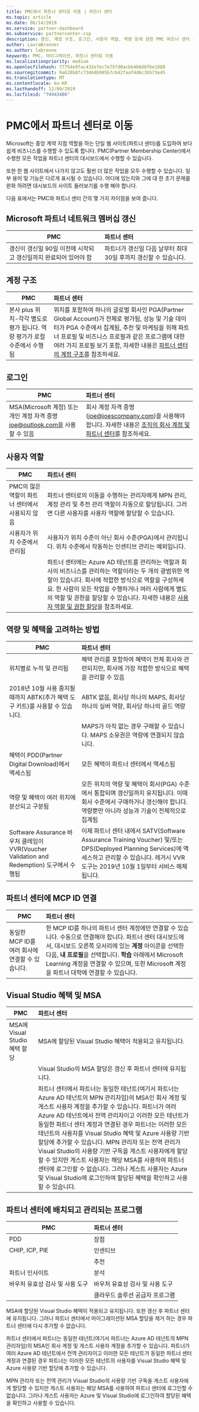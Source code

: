 ```yaml
---
title: PMC에서 파트너 센터로 이동 | 파트너 센터
ms.topic: article
ms.date: 06/14/2019
ms.service: partner-dashboard
ms.subservice: partnercenter-csp
description: 갱신, 계정 구조, 로그인, 사용자 역할, 역량 등에 관한 PMC 파트너 센터 간의 차이점과 유사성을 이해 합니다.
author: LauraBrenner
ms.author: labrenne
keywords: PMC, 마이그레이션, 파트너 센터로 이동
ms.localizationpriority: medium
ms.openlocfilehash: 77754e9fac432e7ec7e75fd0acbb4b6d8fbe1088
ms.sourcegitcommit: 9a628b8fc73d4db995b7cb42faaf4d6c3b573e45
ms.translationtype: MT
ms.contentlocale: ko-KR
ms.lasthandoff: 12/09/2019
ms.locfileid: "74943486"
---
```

# <a name="moving-from-pmc-to-partner-center"></a>PMC에서 파트너 센터로 이동

Microsoft는 중앙 계약 지점 역할을 하는 단일 웹 사이트(파트너 센터)를 도입하여 보다 쉽게 비즈니스를 수행할 수 있도록 합니다. PMC(Partner Membership Center)에서 수행한 모든 작업을 파트너 센터의 대시보드에서 수행할 수 있습니다. 

또한 한 웹 사이트에서 나가지 않고도 훨씬 더 많은 작업을 모두 수행할 수 있습니다. 일부 용어 및 기능은 다르게 표시될 수 있습니다. 어디에 있는지와 그에 대 한 초기 문제를 완화 하려면 대시보드의 사이트 둘러보기를 수행 해야 합니다.

다음 표에서는 PMC와 파트너 센터 간의 몇 가지 차이점을 보여 줍니다.

## <a name="renewing-your-microsoft-partner-network--membership"></a>Microsoft 파트너 네트워크 멤버십 갱신

|**PMC**   |**파트너 센터**|
|----------------------|:-----------------------------|
|갱신이 갱신일 90일 이전에 시작되고 갱신일까지 완료되어 있어야 함| 파트너가 갱신일 다음 날부터 최대 30일 후까지 갱신할 수 있습니다.|

## <a name="account-structure"></a>계정 구조

|**PMC**   |**파트너 센터**|
|----------------------|:-----------------------------|
|본사 plus 위치-각각 별도로 평가 됩니다. 역량 평가가 로컬 수준에서 수행됨|위치를 포함하여 하나의 글로벌 회사인 PGA(Partner Global Account)가 전체로 평가됨, 성능 및 기술 데이터가 PGA 수준에서 집계됨, 추천 및 마케팅을 위해 파트너 프로필 및 비즈니스 프로필과 같은 프로그램에 대한 여러 가지 프로필 보기 포함, 자세한 내용은 [파트너 센터의 계정 구조](https://docs.microsoft.com/partner-center/account-structure.md)를 참조하세요.|

## <a name="sign-in"></a>로그인

|**PMC**   |**파트너 센터**|
|----------------------|:-----------------------------|
|MSA(Microsoft 계정) 또는 개인 계정 자격 증명 joe@outlook.com을 사용할 수 있음|회사 계정 자격 증명(joe@joescompany.com)을 사용해야 합니다. 자세한 내용은 [조직의 회사 계정 및 파트너 센터](https://docs.microsoft.com/partner-center/azure-active-directory-tenants-and-partner-center.md)를 참조하세요.|

## <a name="user-roles"></a>사용자 역할

|**PMC**   |**파트너 센터**|
|----------------------|:-----------------------------|
|PMC의 많은 역할이 파트너 센터에서 사용되지 않음|파트너 센터로의 이동을 수행하는 관리자에게 MPN 관리, 계정 관리 및 추천 관리 역할이 자동으로 할당됩니다. 그러면 다른 사용자를 사용자 역할에 할당할 수 있습니다.|
|사용자가 위치 수준에서 관리됨|사용자가 위치 수준이 아닌 회사 수준(PGA)에서 관리됩니다. 위치 수준에서 작동하는 인센티브 관리는 예외입니다.|
|   |파트너 센터에는 Azure AD 테넌트를 관리하는 역할과 회사의 비즈니스를 관리하는 역할이라는 두 개의 광범위한 역할이 있습니다. 회사에 적합한 방식으로 역할을 구성하세요. 한 사람이 모든 작업을 수행하거나 여러 사람에게 별도의 역할 및 권한을 할당할 수 있습니다. 자세한 내용은 [사용자 역할 및 권한 할당](https://docs.microsoft.com/partner-center/permissions-overview)을 참조하세요. 

## <a name="how-competencies-and-benefits-are-accounted-for"></a>역량 및 혜택을 고려하는 방법

|**PMC**   |**파트너 센터**|
|----------------------|:-----------------------------|
|위치별로 누적 및 관리됨|혜택 관리를 포함하여 혜택이 전체 회사와 관련되지만, 회사에 가장 적합한 방식으로 혜택을 관리할 수 있음 |
|2018년 10월 사용 중지될 때까지 ABTK(추가 혜택 도구 키트)를 사용할 수 있습니다.|ABTK 없음, 회사당 하나의 MAPS, 회사당 하나의 실버 역량, 회사당 하나의 골드 역량|
||MAPS가 아직 없는 경우 구매할 수 있습니다. MAPS 소유권은 역량에 연결되지 않습니다.  
|혜택이 PDD(Partner Digital Download)에서 액세스됨 |모든 혜택이 파트너 센터에서 액세스됨|
|역량 및 혜택이 여러 위치에 분산되고 구분됨|모든 위치의 역량 및 혜택이 회사(PGA) 수준에서 통합되며 갱신일까지 유지됩니다. 이때 회사 수준에서 구매하거나 갱신해야 합니다. 역량뿐만 아니라 성능과 기술이 전체적으로 집계됨|
|Software Assurance 바우처 클레임이 VVR(Voucher Validation and Redemption) 도구에서 수행됨|이제 파트너 센터 내에서 SATV(Software Assurance Training Voucher) 및/또는 DPS(Deployed Planning Services)에 액세스하고 관리할 수 있습니다.  레거시 VVR 도구는 2019년 10월 1일부터 서비스 해제됩니다.  |

## <a name="associating-mcp-ids-to-partner-center"></a>파트너 센터에 MCP ID 연결

|**PMC**   |**파트너 센터**   |
|-------------------------|:-------------------|
|동일한 MCP ID를 여러 회사에 연결할 수 있습니다.| 한 MCP ID를 하나의 파트너 센터 계정에만 연결할 수 있습니다. 수동으로 연결해야 합니다. 파트너 센터 대시보드에서, 대시보드 오른쪽 모서리에 있는 **계정** 아이콘을 선택한 다음, **내 프로필**을 선택합니다. **학습** 아래에서 Microsoft Learning 계정을 연결할 수 있으며, 또한 Microsoft 계정을 파트너 대학에 연결할 수 있습니다.

## <a name="visual-studio-benefits-and-msa"></a>Visual Studio 혜택 및 MSA

|**PMC**   |**파트너 센터**   |
|-----------------|:-----------------|
|MSA에 Visual Studio 혜택 할당|MSA에 할당된 Visual Studio 혜택이 적용되고 유지됩니다.|
||Visual Studio의 MSA 할당은 갱신 후 파트너 센터에 유지됩니다.|
||파트너 센터에서 파트너는 동일한 테넌트(여기서 파트너는 Azure AD 테넌트의 MPN 관리자임)의 MSA인 회사 계정 및 게스트 사용자 계정을 추가할 수 있습니다. 파트너가 여러 Azure AD 테넌트에서 전역 관리자이고 이러한 모든 테넌트가 동일한 파트너 센터 계정과 연결된 경우 파트너는 이러한 모든 테넌트의 사용자를 Visual Studio 혜택 및 Azure 사용량 기반 할당에 추가할 수 있습니다. MPN 관리자 또는 전역 관리가 Visual Studio의 사용량 기반 구독을 게스트 사용자에게 할당할 수 있지만 게스트 사용자는 해당 MSA를 사용하여 파트너 센터에 로그인할 수 없습니다. 그러나 게스트 사용자는 Azure 및 Visual Studio에 로그인하여 할당된 혜택을 확인하고 사용할 수 있습니다. |

## <a name="programs-now-located-and-managed-in-partner-center"></a>파트너 센터에 배치되고 관리되는 프로그램 

|**PMC**   |**파트너 센터**|
|----------------------|:-----------------------------|
|PDD  |장점|
|CHIP, ICP, PIE | 인센티브|
||추천|
|파트너 인사이트| 분석|
|바우처 유효성 검사 및 사용 도구| 바우처 유효성 검사 및 사용 도구|
|           |클라우드 솔루션 공급자 프로그램|

MSA에 할당된 Visual Studio 혜택이 적용되고 유지됩니다. 또한 갱신 후 파트너 센터에 유지됩니다. 그러나 파트너 센터에서 마이그레이션된 MSA 할당을 제거 하는 경우 파트너 센터에 다시 추가할 수 없습니다.

파트너 센터에서 파트너는 동일한 테넌트(여기서 파트너는 Azure AD 테넌트의 MPN 관리자임)의 MSA인 회사 계정 및 게스트 사용자 계정을 추가할 수 있습니다. 파트너가 여러 Azure AD 테넌트에서 전역 관리자이고 이러한 모든 테넌트가 동일한 파트너 센터 계정과 연결된 경우 파트너는 이러한 모든 테넌트의 사용자를 Visual Studio 혜택 및 Azure 사용량 기반 할당에 추가할 수 있습니다.

MPN 관리자 또는 전역 관리가 Visual Studio의 사용량 기반 구독을 게스트 사용자에게 할당할 수 있지만 게스트 사용자는 해당 MSA를 사용하여 파트너 센터에 로그인할 수 없습니다. 그러나 게스트 사용자는 Azure 및 Visual Studio에 로그인하여 할당된 혜택을 확인하고 사용할 수 있습니다.
